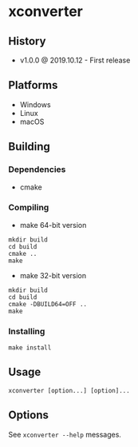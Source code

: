 # xconverter

## History

- v1.0.0 @ 2019.10.12 - First release

## Platforms

- Windows
- Linux
- macOS

## Building

### Dependencies

- cmake

### Compiling

- make 64-bit version
~~~
mkdir build
cd build
cmake ..
make
~~~

- make 32-bit version
~~~
mkdir build
cd build
cmake -DBUILD64=OFF ..
make
~~~

### Installing

~~~
make install
~~~

## Usage

~~~
xconverter [option...] [option]...
~~~

## Options

See `xconverter --help` messages.
